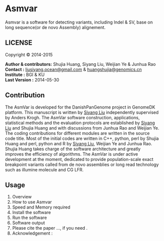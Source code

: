 Asmvar
==========

Asmvar is a software for detecting variants, including Indel & SV, base on long sequence(or de novo Assembly) alignement.

LICENSE 
--------
Copyright &copy; 2014-2015

__Author & contributors:__ Shujia Huang, Siyang Liu, Weijian Ye & Junhua Rao   <br/>
__Contact              :__ liusiyang.ocean@gmail.com & huangshujia@genomics.cn <br/>
__Institute            :__ BGI & KU                                            <br/>
__Last Version         :__ 2014-05-30                                          <br/>

Contribution
------------

The AsmVar is developed for the DanishPanGenome project in GenomeDK platform. This manuscript is written by [Siyang Liu](https://github.com/SiyangLiu) independently supervised by Anders Krogh.  The AsmVar software construction, applications, statistical methods and the evaluation protocols are established by [Siyang Liu](https://github.com/SiyangLiu) and Shujia Huang and with discussions from Junhua Rao and Weijian Ye.  The coding contributions for different modules are written in the source code title. Most of the initial codes are written in C++, python, perl by Shujia Huang and perl, python and R by [Siyang Liu](https://github.com/SiyangLiu), Weijian Ye and Junhua Rao. Shujia Huang takes charge of the software architecture and greatly improves the efficiency of algorithms. The AsmVar is under active development at the moment, dedicated to provide population-scale exact breakpoint variants called from de novo assemblies or long read technology such as illumine molecule and CG LFR. 

Usage
-----
1. Overview
2. How to use Asmvar
3. Speed and Memory required
4. Install the software
5. Run the software
6. Software output 
7. Please cite the paper ..., if you need .
8. Acknowledgement :

